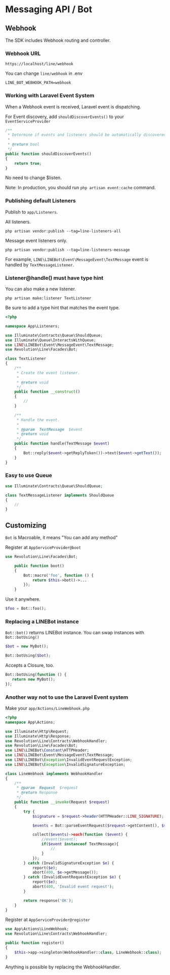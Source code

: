 # Messaging API / Bot

## Webhook

The SDK includes Webhook routing and controller.

### Webhook URL
`https://localhost/line/webhook`

You can change `line/webhook` in .env

```
LINE_BOT_WEBHOOK_PATH=webhook
```

### Working with Laravel Event System
When a Webhook event is received, Laravel event is dispatching.

For Event discovery, add `shouldDiscoverEvents()` to your `EventServiceProvider`
```php
/**
 * Determine if events and listeners should be automatically discovered.
 *
 * @return bool
 */
public function shouldDiscoverEvents()
{
    return true;
}
```
No need to change $listen.

Note: In production, you should run `php artisan event:cache` command.

### Publishing default Listeners
Publish to `app/Listeners`.

All listeners.
```
php artisan vendor:publish --tag=line-listeners-all
```
Message event listeners only.
```
php artisan vendor:publish --tag=line-listeners-message
```

For example, `LINE\LINEBot\Event\MessageEvent\TextMessage` event is handled by `TextMessageListener`.

### Listener@handle() must have type hint
You can also make a new listener.

```
php artisan make:listener TextListener
```

Be sure to add a type hint that matches the event type.

```php
<?php

namespace App\Listeners;

use Illuminate\Contracts\Queue\ShouldQueue;
use Illuminate\Queue\InteractsWithQueue;
use LINE\LINEBot\Event\MessageEvent\TextMessage;
use Revolution\Line\Facades\Bot;

class TextListener
{
    /**
     * Create the event listener.
     *
     * @return void
     */
    public function __construct()
    {
        //
    }

    /**
     * Handle the event.
     *
     * @param  TextMessage  $event
     * @return void
     */
    public function handle(TextMessage $event)
    {
        Bot::reply($event->getReplyToken())->text($event->getText());
    }
}
```

### Easy to use Queue

```php
use Illuminate\Contracts\Queue\ShouldQueue;

class TextMessageListener implements ShouldQueue
{
    //
}
```

## Customizing
`Bot` is Macroable, it means "You can add any method"

Register at `AppServiceProvider@boot`
```php
use Revolution\Line\Facades\Bot;

    public function boot()
    {
        Bot::macro('foo', function () {
            return $this->bot()->...
        });
    }
```
Use it anywhere.
```php
$foo = Bot::foo();
```

### Replacing a LINEBot instance
`Bot::bot()` returns LINEBot instance. You can swap instances with `Bot::botUsing()`

```php
$bot = new MyBot();

Bot::botUsing($bot);
```
Accepts a Closure, too.
```php
Bot::botUsing(function () {
   return new MyBot();
});
```

### Another way not to use the Laravel Event system

Make your `app/Actions/LineWebhook.php`

```php
<?php
namespace App\Actions;

use Illuminate\Http\Request;
use Illuminate\Http\Response;
use Revolution\Line\Contracts\WebhookHandler;
use Revolution\Line\Facades\Bot;
use LINE\LINEBot\Constant\HTTPHeader;
use LINE\LINEBot\Event\MessageEvent\TextMessage;
use LINE\LINEBot\Exception\InvalidEventRequestException;
use LINE\LINEBot\Exception\InvalidSignatureException;

class LineWebhook implements WebhookHandler
{
    /**
     * @param  Request  $request
     * @return Response
     */
    public function __invoke(Request $request)
    {
        try {
            $signature = $request->header(HTTPHeader::LINE_SIGNATURE);

            $events = Bot::parseEventRequest($request->getContent(), $signature);

            collect($events)->each(function ($event) {
                //event($event);
                if($event instanceof TextMessage){
                    //
                }
            });
        } catch (InvalidSignatureException $e) {
            report($e);
            abort(400, $e->getMessage());
        } catch (InvalidEventRequestException $e) {
            report($e);
            abort(400, 'Invalid event request');
        }

        return response('OK');
    }
}
```

Register at `AppServiceProvider@register`
```php
use App\Actions\LineWebhook;
use Revolution\Line\Contracts\WebhookHandler;

public function register()
{
    $this->app->singleton(WebhookHandler::class, LineWebhook::class);
}
```

Anything is possible by replacing the WebhookHandler.
